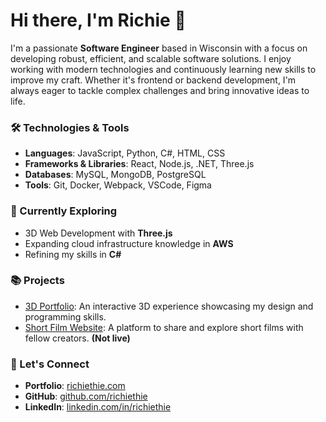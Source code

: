 # Hi there, I'm Richie 👋

I'm a passionate **Software Engineer** based in Wisconsin with a focus on developing robust, efficient, and scalable software solutions. I enjoy working with modern technologies and continuously learning new skills to improve my craft. Whether it's frontend or backend development, I'm always eager to tackle complex challenges and bring innovative ideas to life.

### 🛠️ Technologies & Tools
- **Languages**: JavaScript, Python, C#, HTML, CSS
- **Frameworks & Libraries**: React, Node.js, .NET, Three.js
- **Databases**: MySQL, MongoDB, PostgreSQL
- **Tools**: Git, Docker, Webpack, VSCode, Figma

### 🌱 Currently Exploring
- 3D Web Development with **Three.js**
- Expanding cloud infrastructure knowledge in **AWS**
- Refining my skills in **C#**

### 📚 Projects
- [3D Portfolio](https://richiethie.com/): An interactive 3D experience showcasing my design and programming skills.
- [Short Film Website](https://github.com/richiethie/film-project): A platform to share and explore short films with fellow creators.  **(Not live)**

### 💬 Let's Connect
- **Portfolio**: [richiethie.com](https://richiethie.com/)
- **GitHub**: [github.com/richiethie](https://github.com/richiethie)
- **LinkedIn**: [linkedin.com/in/richiethie](https://linkedin.com/in)
